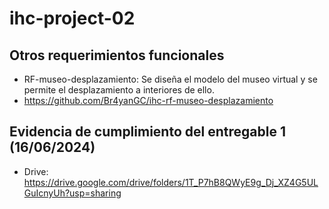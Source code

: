 # ihc-project-02

## Otros requerimientos funcionales

- RF-museo-desplazamiento: Se diseña el modelo del museo virtual y se permite el desplazamiento a interiores de ello.
 - https://github.com/Br4yanGC/ihc-rf-museo-desplazamiento 

## Evidencia de cumplimiento del entregable 1 (16/06/2024)

- Drive: https://drive.google.com/drive/folders/1T_P7hB8QWyE9g_Dj_XZ4G5ULGuIcnyUh?usp=sharing
